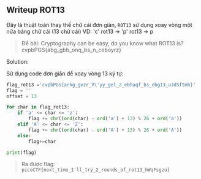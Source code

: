 ## Writeup ROT13
Đây là thuật toán thay thế chữ cái đơn giản, `ROT13` sử dụng xoay vòng một nửa bảng chữ cái (13 chữ cái)
VD: 'c' rot13 -> 'p' rot13 -> p
> Đề bài: 
Cryptography can be easy, do you know what ROT13 is? cvpbPGS{abg_gbb_onq_bs_n_ceboyrz}

Solution:

Sử dụng code đơn giản để xoay vòng 13 ký tự:
```python
flag_rot13 ='cvpbPGS{arkg_gvzr_V\'yy_gel_2_ebhaqf_bs_ebg13_uJdSftmh}'
flag = ''
offset = 13

for char in flag_rot13:
    if 'a' <= char <= 'z':
        flag += chr((ord(char) - ord('a') + 13) % 26 + ord('a'))
    elif 'A' <= char <= 'Z':
        flag += chr((ord(char) - ord('A') + 13) % 26 + ord('A'))
    else:
        flag+=char

print(flag)


```

> Ra được flag: 
`picoCTF{next_time_I'll_try_2_rounds_of_rot13_hWqFsgzu}`